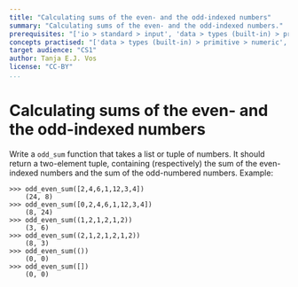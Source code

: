 ```yaml
---
title: "Calculating sums of the even- and the odd-indexed numbers"
summary: "Calculating sums of the even- and the odd-indexed numbers."
prerequisites: "['io > standard > input', 'data > types (built-in) > primitive > numeric', 'data > types (built-in) > composite > sequences > tuples', 'imperative programming > variables > variable declaration', 'imperative programming > variables > assignment']"
concepts practised: "['data > types (built-in) > primitive > numeric', 'data > types (built-in) > composite > sequences > tuples', 'control flow > conditionals', 'control flow > loops', 'expressions > operators > arithmetic operators']"
target audience: "CS1"
author: Tanja E.J. Vos
license: "CC-BY"
...
```


# Calculating sums of the even- and the odd-indexed numbers

Write a `odd_sum` function that takes a list or tuple of numbers. It
should return a two-element tuple, containing (respectively) the sum
of the even-indexed numbers and the sum of the odd-numbered numbers.
Example:

```small
>>> odd_even_sum([2,4,6,1,12,3,4])
    (24, 8)
>>> odd_even_sum([0,2,4,6,1,12,3,4])
    (8, 24)
>>> odd_even_sum((1,2,1,2,1,2))
    (3, 6)
>>> odd_even_sum((2,1,2,1,2,1,2))
    (8, 3)
>>> odd_even_sum(())
    (0, 0)
>>> odd_even_sum([])
    (0, 0)
```

